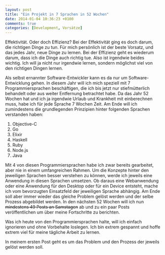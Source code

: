 ```yaml
---
layout: post
title: "Ein Projekt in 7 Sprachen in 52 Wochen"
date: 2014-01-04 10:36:23 +0100
comments: true
categories: [Development, Vorsätze]
---
```

Effektivität. Oder doch Effizienz? Bei der Effektivität ging es doch darum, die richtigen Dinge zu tun. Für mich persönlich ist der beste Vorsatz, und das jedes Jahr, neue Dinge zu lernen. Bei der Effizienz geht es wiederum darum, dass ich die Dinge auch richtig tue. Also ist irgendwie beides wichtig. Ich will ja nicht nur irgendwie lernen, sondern möglichst viel von den richtigen Dingen lernen. 

Als selbst ernannter Software-Entwickler kann es da nur um Software-Entwicklung gehen. In diesem Jahr will ich mich speziell mit 7 Programmiersprachen beschäftigen, die ich bis jetzt nur stiefmütterlich behandelt oder aus weiter Entfernung betrachtet habe. Da das Jahr 52 Wochen hat und ich ja irgendwie Urlaub und Krankheit mit einberechnen muss, habe ich für jede Sprache 7 Wochen Zeit. Am Ende will ich zumindestens die grundlegenden Prinzipien hinter folgenden Sprachen verstanden haben:

1. Objective-C
2. Go
3. Elixir
4. Haskell
5. Ruby
6. Node.js
7. Java

Mit 4 von diesen Programmiersprachen habe ich zwar bereits gearbeitet, aber nie in einem umfangreichen Rahmen. Um die Konzepte hinter den jeweiligen Sprachen besser verstehen zu können, werde ich jeweils eine Anwendung in diesen Sprachen umsetzen. Ob daraus eine Webanwendung oder eine Anwendung für den Desktop oder für ein Device entsteht, mache ich vom bevorzugten Einsatzfeld der jeweiligen Sprache abhängig. Am Ende soll aber immer wieder das gleiche Problem gelöst werden und der selbe Prozess abgebildet werden. In den nächsten 52 Wochen will ich nun ~~mindestens 49 Posts an Samstagen~~ ab und zu ein paar Posts veröffentlichen um über meine Fortschritte zu berichten.

Was ich heute von den Programmiersprachen halte, will ich einfach ignorieren und ohne Vorbehalte loslegen. Ich bin extrem gespannt und hoffe extrem viel für meine tägliche Arbeit zu lernen.

In meinem ersten Post geht es um das Problem und den Prozess der jeweils gelöst werden soll.